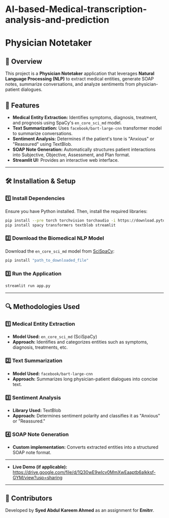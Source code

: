 # AI-based-Medical-transcription-analysis-and-prediction

# Physician Notetaker

## 📌 Overview
This project is a **Physician Notetaker** application that leverages **Natural Language Processing (NLP)** to extract medical entities, generate SOAP notes, summarize conversations, and analyze sentiments from physician-patient dialogues.

## 🚀 Features
- **Medical Entity Extraction:** Identifies symptoms, diagnosis, treatment, and prognosis using SpaCy's `en_core_sci_md` model.
- **Text Summarization:** Uses `facebook/bart-large-cnn` transformer model to summarize conversations.
- **Sentiment Analysis:** Determines if the patient's tone is "Anxious" or "Reassured" using TextBlob.
- **SOAP Note Generation:** Automatically structures patient interactions into Subjective, Objective, Assessment, and Plan format.
- **Streamlit UI:** Provides an interactive web interface.

---

## 🛠 Installation & Setup

### 1️⃣ Install Dependencies
Ensure you have Python installed. Then, install the required libraries:
```bash
pip install --pre torch torchvision torchaudio -i https://download.pytorch.org/whl/nightly/cu118
pip install spacy transformers textblob streamlit
```

### 2️⃣ Download the Biomedical NLP Model
Download the `en_core_sci_md` model from [SciSpaCy](https://allenai.github.io/scispacy/):
```bash
pip install "path_to_downloaded_file"
```

### 3️⃣ Run the Application
```bash
streamlit run app.py
```

---

## 🔍 Methodologies Used

### 1️⃣ **Medical Entity Extraction**
- **Model Used:** `en_core_sci_md` (SciSpaCy)
- **Approach:** Identifies and categorizes entities such as symptoms, diagnosis, treatments, etc.

### 2️⃣ **Text Summarization**
- **Model Used:** `facebook/bart-large-cnn`
- **Approach:** Summarizes long physician-patient dialogues into concise text.

### 3️⃣ **Sentiment Analysis**
- **Library Used:** TextBlob
- **Approach:** Determines sentiment polarity and classifies it as "Anxious" or "Reassured."

### 4️⃣ **SOAP Note Generation**
- **Custom implementation:** Converts extracted entities into a structured SOAP note format.

---


- **Live Demo (if applicable):** https://drive.google.com/file/d/1Q30wE9wIcv0MmXwEaaptb6alkksf-GYM/view?usp=sharing

---

## 🤝 Contributors
Developed by **Syed Abdul Kareem Ahmed** as an assignment for **Emitrr**.

